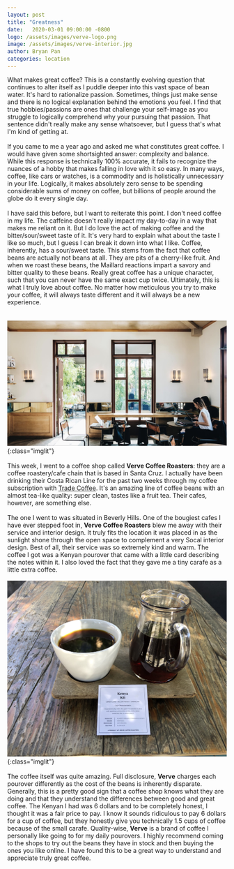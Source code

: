 ```yaml
---
layout: post
title: "Greatness"
date:   2020-03-01 09:00:00 -0800
logo: /assets/images/verve-logo.png
image: /assets/images/verve-interior.jpg
author: Bryan Pan
categories: location
---
```

What makes great coffee? This is a constantly evolving question that continues to alter itself as I puddle deeper into this vast space of bean water. It's hard to rationalize passion. Sometimes, things just make sense and there is no logical explanation behind the emotions you feel. I find that true hobbies/passions are ones that challenge your self-image as you struggle to logically comprehend why your pursuing that passion. That sentence didn't really make any sense whatsoever, but I guess that's what I'm kind of getting at.
<br/>  
If you came to me a year ago and asked me what constitutes great coffee. I would have given some shortsighted answer: complexity and balance. While this response is technically 100% accurate, it fails to recognize the nuances of a hobby that makes falling in love with it so easy. In many ways, coffee, like cars or watches, is a commodity and is holistically unnecessary in your life. Logically, it makes absolutely zero sense to be spending considerable sums of money on coffee, but billions of people around the globe do it every single day. 
<br/>  
I have said this before, but I want to reiterate this point. I don't need coffee in my life. The caffeine doesn't really impact my day-to-day in a way that makes me reliant on it. But I do love the act of making coffee and the bitter/sour/sweet taste of it. It's very hard to explain what about the taste I like so much, but I guess I can break it down into what I like. Coffee, inherently, has a sour/sweet taste. This stems from the fact that coffee beans are actually not beans at all. They are pits of a cherry-like fruit. And when we roast these beans, the Maillard reactions impart a savory and bitter quality to these beans. Really great coffee has a unique character, such that you can never have the same exact cup twice. Ultimately, this is what I truly love about coffee. No matter how meticulous you try to make your coffee, it will always taste different and it will always be a new experience.  
<br/>  
![image](/assets/images/verve-interior.jpg){:class="imglit"}
<br/>  
This week, I went to a coffee shop called **Verve Coffee Roasters**: they are a coffee roastery/cafe chain that is based in Santa Cruz. I actually have been drinking their Costa Rican Line for the past two weeks through my coffee subscription with <a href="http://s.trdcfe.me/MtP3f" target="_blank">Trade Coffee</a>. It's an amazing line of coffee beans with an almost tea-like quality: super clean, tastes like a fruit tea. Their cafes, however, are something else. 
<br/>  
The one I went to was situated in Beverly Hills. One of the bougiest cafes I have ever stepped foot in, **Verve Coffee Roasters** blew me away with their service and interior design. It truly fits the location it was placed in as the sunlight shone through the open space to complement a very Socal interior design. Best of all, their service was so extremely kind and warm. The coffee I got was a Kenyan pourover that came with a little card describing the notes within it. I also loved the fact that they gave me a tiny carafe as a little extra coffee.
<br/>  
![image](/assets/images/verve-pourover.jpg){:class="imglit"}
<br/>  
The coffee itself was quite amazing. Full disclosure, **Verve** charges each pourover differently as the cost of the beans is inherently disparate. Generally, this is a pretty good sign that a coffee shop knows what they are doing and that they understand the differences between good and great coffee. The Kenyan I had was 6 dollars and to be completely honest, I thought it was a fair price to pay. I know it sounds ridiculous to pay 6 dollars for a cup of coffee, but they honestly give you technically 1.5 cups of coffee because of the small carafe. Quality-wise, **Verve** is a brand of coffee I personally like going to for my daily pourovers. I highly recommend coming to the shops to try out the beans they have in stock and then buying the ones you like online. I have found this to be a great way to understand and appreciate truly great coffee. 